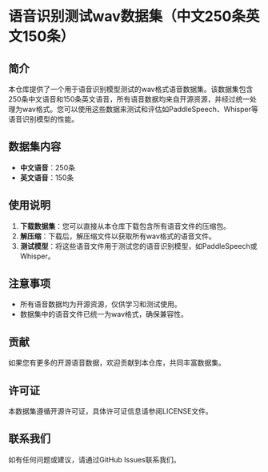 # 语音识别测试wav数据集（中文250条英文150条）

## 简介
本仓库提供了一个用于语音识别模型测试的wav格式语音数据集。该数据集包含250条中文语音和150条英文语音，所有语音数据均来自开源资源，并经过统一处理为wav格式。您可以使用这些数据来测试和评估如PaddleSpeech、Whisper等语音识别模型的性能。

## 数据集内容
- **中文语音**：250条
- **英文语音**：150条

## 使用说明
1. **下载数据集**：您可以直接从本仓库下载包含所有语音文件的压缩包。
2. **解压缩**：下载后，解压缩文件以获取所有wav格式的语音文件。
3. **测试模型**：将这些语音文件用于测试您的语音识别模型，如PaddleSpeech或Whisper。

## 注意事项
- 所有语音数据均为开源资源，仅供学习和测试使用。
- 数据集中的语音文件已统一为wav格式，确保兼容性。

## 贡献
如果您有更多的开源语音数据，欢迎贡献到本仓库，共同丰富数据集。

## 许可证
本数据集遵循开源许可证，具体许可证信息请参阅LICENSE文件。

## 联系我们
如有任何问题或建议，请通过GitHub Issues联系我们。